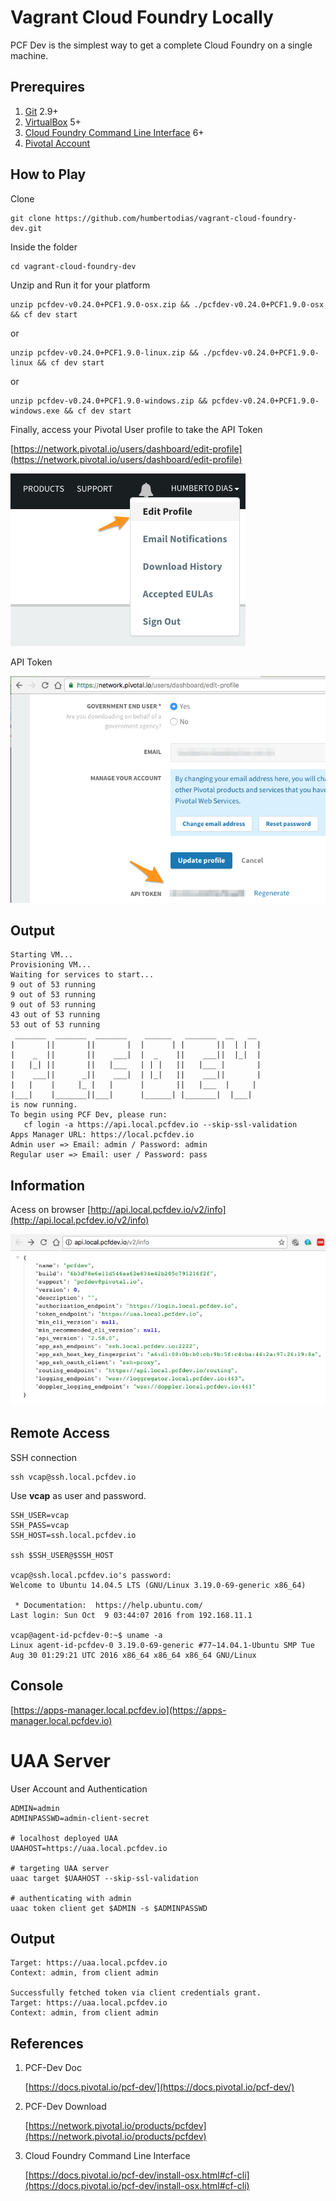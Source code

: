 # Vagrant Cloud Foundry Locally

PCF Dev is the simplest way to get a complete Cloud Foundry on a single machine.


## Prerequires

1. [Git](https://git-scm.com/downloads) 2.9+
2. [VirtualBox](https://www.virtualbox.org/wiki/Downloads) 5+
3. [Cloud Foundry Command Line Interface](https://docs.cloudfoundry.org/cf-cli/install-go-cli.html) 6+
4. [Pivotal Account](https://network.pivotal.io)

## How to Play

Clone

```
git clone https://github.com/humbertodias/vagrant-cloud-foundry-dev.git
```

Inside the folder

```
cd vagrant-cloud-foundry-dev
```

Unzip and Run it for your platform

```
unzip pcfdev-v0.24.0+PCF1.9.0-osx.zip && ./pcfdev-v0.24.0+PCF1.9.0-osx && cf dev start
```

or

```
unzip pcfdev-v0.24.0+PCF1.9.0-linux.zip && ./pcfdev-v0.24.0+PCF1.9.0-linux && cf dev start
```

or

```
unzip pcfdev-v0.24.0+PCF1.9.0-windows.zip && pcfdev-v0.24.0+PCF1.9.0-windows.exe && cf dev start
```

Finally, access your Pivotal User profile to take the API Token

[https://network.pivotal.io/users/dashboard/edit-profile](https://network.pivotal.io/users/dashboard/edit-profile)

![Pivotal User Profile](doc/pcf-user-profile.png)

API Token

![Pivotal User Profile](doc/pcf-api-token.png)


## Output

```
Starting VM...
Provisioning VM...
Waiting for services to start...
9 out of 53 running
9 out of 53 running
9 out of 53 running
43 out of 53 running
53 out of 53 running
 _______  _______  _______    ______   _______  __   __
|       ||       ||       |  |      | |       ||  | |  |
|    _  ||       ||    ___|  |  _    ||    ___||  |_|  |
|   |_| ||       ||   |___   | | |   ||   |___ |       |
|    ___||      _||    ___|  | |_|   ||    ___||       |
|   |    |     |_ |   |      |       ||   |___  |     |
|___|    |_______||___|      |______| |_______|  |___|
is now running.
To begin using PCF Dev, please run:
   cf login -a https://api.local.pcfdev.io --skip-ssl-validation
Apps Manager URL: https://local.pcfdev.io
Admin user => Email: admin / Password: admin
Regular user => Email: user / Password: pass
```

## Information

Acess on browser [http://api.local.pcfdev.io/v2/info](http://api.local.pcfdev.io/v2/info)

![Preview](doc/pcfdev-info.png)


## Remote Access

SSH connection

```
ssh vcap@ssh.local.pcfdev.io
```

Use **vcap** as user and password.

```
SSH_USER=vcap
SSH_PASS=vcap
SSH_HOST=ssh.local.pcfdev.io

ssh $SSH_USER@$SSH_HOST

vcap@ssh.local.pcfdev.io's password: 
Welcome to Ubuntu 14.04.5 LTS (GNU/Linux 3.19.0-69-generic x86_64)

 * Documentation:  https://help.ubuntu.com/
Last login: Sun Oct  9 03:44:07 2016 from 192.168.11.1

vcap@agent-id-pcfdev-0:~$ uname -a
Linux agent-id-pcfdev-0 3.19.0-69-generic #77~14.04.1-Ubuntu SMP Tue Aug 30 01:29:21 UTC 2016 x86_64 x86_64 x86_64 GNU/Linux
```

## Console

[https://apps-manager.local.pcfdev.io](https://apps-manager.local.pcfdev.io)


# UAA Server

User Account and Authentication

```
ADMIN=admin
ADMINPASSWD=admin-client-secret

# localhost deployed UAA
UAAHOST=https://uaa.local.pcfdev.io

# targeting UAA server
uaac target $UAAHOST --skip-ssl-validation

# authenticating with admin
uaac token client get $ADMIN -s $ADMINPASSWD
```

##  Output

```
Target: https://uaa.local.pcfdev.io
Context: admin, from client admin

Successfully fetched token via client credentials grant.
Target: https://uaa.local.pcfdev.io
Context: admin, from client admin
```

## References

1. PCF-Dev Doc
	
	[https://docs.pivotal.io/pcf-dev/](https://docs.pivotal.io/pcf-dev/)

2. PCF-Dev Download

	[https://network.pivotal.io/products/pcfdev](https://network.pivotal.io/products/pcfdev)
	
3. Cloud Foundry Command Line Interface

	[https://docs.pivotal.io/pcf-dev/install-osx.html#cf-cli](https://docs.pivotal.io/pcf-dev/install-osx.html#cf-cli)
